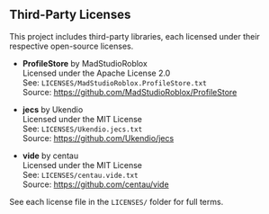 ## Third-Party Licenses

This project includes third-party libraries, each licensed under their respective open-source licenses.

- **ProfileStore** by MadStudioRoblox  
  Licensed under the Apache License 2.0  
  See: `LICENSES/MadStudioRoblox.ProfileStore.txt`  
  Source: https://github.com/MadStudioRoblox/ProfileStore

- **jecs** by Ukendio  
  Licensed under the MIT License  
  See: `LICENSES/Ukendio.jecs.txt`  
  Source: https://github.com/Ukendio/jecs

- **vide** by centau  
  Licensed under the MIT License  
  See: `LICENSES/centau.vide.txt`  
  Source: https://github.com/centau/vide  

See each license file in the `LICENSES/` folder for full terms.
